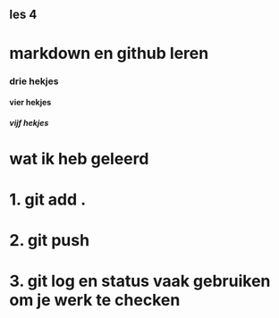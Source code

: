 ## les 4
# markdown en github leren
### drie hekjes
#### vier hekjes
##### vijf hekjes

# wat ik heb geleerd
# 1. git add .
# 2. git push
# 3. git log en status vaak gebruiken om je werk te checken